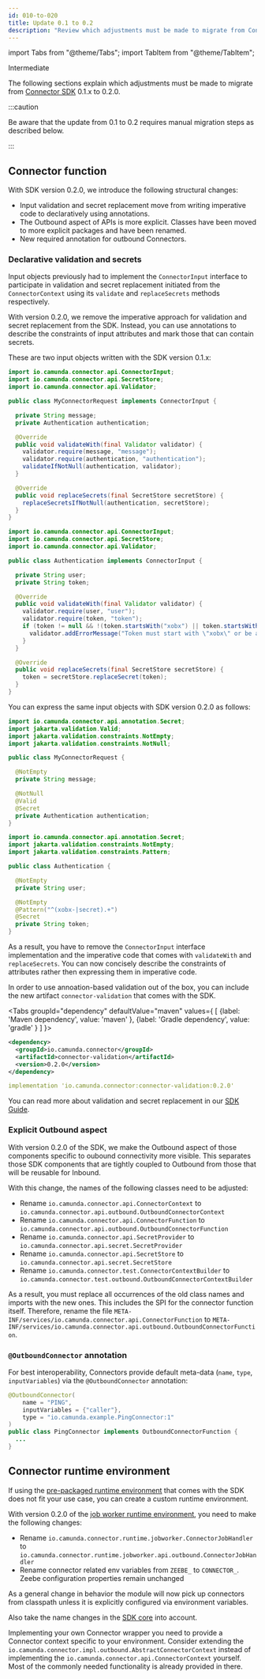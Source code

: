 ```yaml
---
id: 010-to-020
title: Update 0.1 to 0.2
description: "Review which adjustments must be made to migrate from Connector SDK 0.1.x to 0.2.0."
---
```


import Tabs from "@theme/Tabs";
import TabItem from "@theme/TabItem";

<span class="badge badge--primary">Intermediate</span>

The following sections explain which adjustments must be made to migrate from
[Connector SDK](/components/connectors/custom-built-connectors/connector-sdk.md)
0.1.x to 0.2.0.

:::caution

Be aware that the update from 0.1 to 0.2 requires manual migration steps as described below.

:::

## Connector function

With SDK version 0.2.0, we introduce the following structural changes:

- Input validation and secret replacement move from writing imperative code to declaratively using annotations.
- The Outbound aspect of APIs is more explicit. Classes have been moved to more explicit packages and have been renamed.
- New required annotation for outbound Connectors.

### Declarative validation and secrets

Input objects previously had to implement the `ConnectorInput` interface to participate in validation and secret replacement
initiated from the `ConnectorContext` using its `validate` and `replaceSecrets` methods respectively.

With version 0.2.0, we remove the imperative approach for validation and secret replacement from the SDK.
Instead, you can use annotations to describe the constraints of input attributes and mark those that can contain
secrets.

These are two input objects written with the SDK version 0.1.x:

```java
import io.camunda.connector.api.ConnectorInput;
import io.camunda.connector.api.SecretStore;
import io.camunda.connector.api.Validator;

public class MyConnectorRequest implements ConnectorInput {

  private String message;
  private Authentication authentication;

  @Override
  public void validateWith(final Validator validator) {
    validator.require(message, "message");
    validator.require(authentication, "authentication");
    validateIfNotNull(authentication, validator);
  }

  @Override
  public void replaceSecrets(final SecretStore secretStore) {
    replaceSecretsIfNotNull(authentication, secretStore);
  }
}
```

```java
import io.camunda.connector.api.ConnectorInput;
import io.camunda.connector.api.SecretStore;
import io.camunda.connector.api.Validator;

public class Authentication implements ConnectorInput {

  private String user;
  private String token;

  @Override
  public void validateWith(final Validator validator) {
    validator.require(user, "user");
    validator.require(token, "token");
    if (token != null && !(token.startsWith("xobx") || token.startsWith("secrets."))) {
      validator.addErrorMessage("Token must start with \"xobx\" or be a secret");
    }
  }

  @Override
  public void replaceSecrets(final SecretStore secretStore) {
    token = secretStore.replaceSecret(token);
  }
}
```

You can express the same input objects with SDK version 0.2.0 as follows:

```java
import io.camunda.connector.api.annotation.Secret;
import jakarta.validation.Valid;
import jakarta.validation.constraints.NotEmpty;
import jakarta.validation.constraints.NotNull;

public class MyConnectorRequest {

  @NotEmpty
  private String message;

  @NotNull
  @Valid
  @Secret
  private Authentication authentication;
}
```

```java
import io.camunda.connector.api.annotation.Secret;
import jakarta.validation.constraints.NotEmpty;
import jakarta.validation.constraints.Pattern;

public class Authentication {

  @NotEmpty
  private String user;

  @NotEmpty
  @Pattern("^(xobx-|secret).+")
  @Secret
  private String token;
}
```

As a result, you have to remove the `ConnectorInput` interface implementation and the imperative code that comes with `validateWith`
and `replaceSecrets`. You can now concisely describe the constraints of attributes rather then expressing them in imperative code.

In order to use annoation-based validation out of the box, you can include the new artifact `connector-validation` that
comes with the SDK.

<Tabs groupId="dependency" defaultValue="maven" values={
[
{label: 'Maven dependency', value: 'maven' },
{label: 'Gradle dependency', value: 'gradle' }
]
}>

<TabItem value='maven'>

```xml
<dependency>
  <groupId>io.camunda.connector</groupId>
  <artifactId>connector-validation</artifactId>
  <version>0.2.0</version>
</dependency>
```

</TabItem>

<TabItem value='gradle'>

```yml
implementation 'io.camunda.connector:connector-validation:0.2.0'
```

</TabItem>
</Tabs>

You can read more about validation and secret replacement in our
[SDK Guide](/components/connectors/custom-built-connectors/connector-sdk.md).

### Explicit Outbound aspect

With version 0.2.0 of the SDK, we make the Outbound aspect of those components specific to oubound connectivity
more visible. This separates those SDK components that are tightly coupled to Outbound from those that
will be reusable for Inbound.

With this change, the names of the following classes need to be adjusted:

- Rename `io.camunda.connector.api.ConnectorContext` to `io.camunda.connector.api.outbound.OutboundConnectorContext`
- Rename `io.camunda.connector.api.ConnectorFunction` to `io.camunda.connector.api.outbound.OutboundConnectorFunction`
- Rename `io.camunda.connector.api.SecretProvider` to `io.camunda.connector.api.secret.SecretProvider`
- Rename `io.camunda.connector.api.SecretStore` to `io.camunda.connector.api.secret.SecretStore`
- Rename `io.camunda.connector.test.ConnectorContextBuilder` to `io.camunda.connector.test.outbound.OutboundConnectorContextBuilder`

As a result, you must replace all occurrences of the old class names and imports with the new ones. This includes the
SPI for the connector function itself. Therefore, rename the file `META-INF/services/io.camunda.connector.api.ConnectorFunction` to
`META-INF/services/io.camunda.connector.api.outbound.OutboundConnectorFunction`.

### `@OutboundConnector` annotation

For best interoperability, Connectors provide default meta-data (`name`, `type`, `inputVariables`) via the `@OutboundConnector` annotation:

```java
@OutboundConnector(
    name = "PING",
    inputVariables = {"caller"},
    type = "io.camunda.example.PingConnector:1"
)
public class PingConnector implements OutboundConnectorFunction {
  ...
}
```

## Connector runtime environment

If using the
[pre-packaged runtime environment](/components/connectors/custom-built-connectors/connector-sdk.md#pre-packaged-runtime-environment)
that comes with the SDK does not fit your use case, you can create a custom runtime environment.

With version 0.2.0 of the [job worker runtime environment](/components/connectors/custom-built-connectors/connector-sdk.md#connector-job-handler), you need to make the following changes:

- Rename `io.camunda.connector.runtime.jobworker.ConnectorJobHandler` to `io.camunda.connector.runtime.jobworker.api.outbound.ConnectorJobHandler`
- Rename connector related env variables from `ZEEBE_` to `CONNECTOR_`. Zeebe configuration properties remain unchanged

As a general change in behavior the module will now pick up connectors from classpath unless it is explicitly configured via environment variables.

Also take the name changes in the [SDK core](#explicit-outbound-aspect) into account.

Implementing your own Connector wrapper you need to provide a Connector context specific to
your environment. Consider extending the `io.camunda.connector.impl.outbound.AbstractConnectorContext`
instead of implementing the `io.camunda.connector.api.ConnectorContext` yourself. Most of the commonly needed functionality
is already provided in there.
